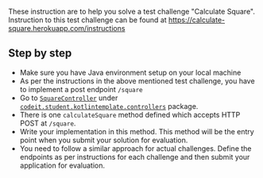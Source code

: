 These instruction are to help you solve a test challenge "Calculate Square". Instruction to this test challenge can be found at https://calculate-square.herokuapp.com/instructions

## Step by step
- Make sure you have Java environment setup on your local machine
- As per the instructions in the above mentioned test challenge, you have to implement a post endpoint `/square`
- Go to [`SquareController`](/src/main/kotlin/codeit/student/kotlintemplate/controllers/SquareController.kt) under [`codeit.student.kotlintemplate.controllers`](/src/main/kotlin/codeit/student/kotlintemplate/controllers) package. 
- There is one `calculateSquare` method defined which accepts HTTP POST at `/square`.
- Write your implementation in this method. This method will be the entry point when you submit your solution for evaluation.
- You need to follow a similar approach for actual challenges. Define the endpoints as per instructions for each challenge and then submit your application for evaluation.
